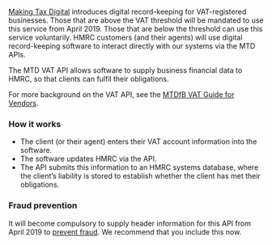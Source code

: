 [Making Tax Digital](https://www.gov.uk/government/publications/making-tax-digital/overview-of-making-tax-digital) introduces digital record-keeping for VAT-registered businesses. Those that are above the VAT threshold will be mandated to use this service from April 2019. Those that are below the threshold can use this service voluntarily. HMRC customers (and their agents) will use digital record-keeping software to interact directly with our systems via the MTD APIs.

The MTD VAT API allows software to supply business financial data to HMRC, so that clients can fulfil their obligations.

For more background on the VAT API, see the <a href="https://developer.service.hmrc.gov.uk/guides/vat-mtd-end-to-end-service-guide/">MTDfB VAT Guide for Vendors</a>.



### How it works 


* The client (or their agent) enters their VAT account information into the software.
* The software updates HMRC via the API.
* The API submits this information to an HMRC systems database, where the client’s liability is stored to establish whether the client has met their obligations.


### Fraud prevention

It will become compulsory to supply header information for this API from April 2019 to <a href="/api-documentation/docs/fraud-prevention#fraud-prevention">prevent fraud</a>. We recommend that you include this now.
